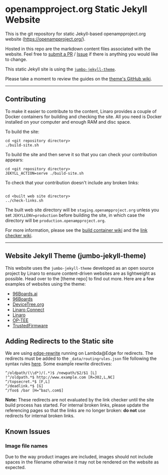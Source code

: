 # openampproject.org Static Jekyll Website

This is the git repository for static Jekyll-based openampproject.org website (https://openampproject.org/).

Hosted in this repo are the markdown content files associated with the website. Feel free to [submit a
PR](https://github.com/ArmNNWebsite/website/pulls) / [Issue](https://github.com/ArmNNWebsite/website/issues/new) if there is anything you would like to change.

This static Jekyll site is using the [`jumbo-jekyll-theme`](https://github.com/linaro-marketing/jumbo-jekyll-theme).

Please take a moment to review the guides on the [theme's GitHub wiki](https://github.com/linaro-marketing/jumbo-jekyll-theme/wiki).

*****

## Contributing

To make it easier to contribute to the content, Linaro provides a couple of Docker containers for building and checking the site. All you need is Docker installed on your computer and enough RAM and disc space.

To build the site:

```
cd <git repository directory>
./build-site.sh
```

To build the site and then serve it so that you can check your contribution appears:

```
cd <git repository directory>
JEKYLL_ACTION=serve ./build-site.sh
```

To check that your contribution doesn't include any broken links:

```

cd <built web site directory>
../check-links.sh
```

The built web site directory will be `staging.openampproject.org` unless you set `JEKYLLENV=production` before building the site, in which case the directory will be `production.openampproject.org`.

For more information, please see the [build container wiki](https://github.com/linaro-its/jekyll-build-container/wiki) and the [link checker wiki](https://github.com/linaro-its/jekyll-link-checker/wiki).

*****

## Website Jekyll Theme (jumbo-jekyll-theme)

This website uses the `jumbo-jekyll-theme` developed as an open source project by Linaro to ensure content-driven websites are as lightweight as possible. Head over to the [theme repo] to find out more. Here are a few examples of websites using the theme:

- [96Boards.ai](https://www.96boards.ai)
- [96Boards](https://www.96boards.org)
- [DeviceTree.org](https://www.devicetree.org)
- [Linaro Connect](https://connect.linaro.org)
- [Linaro](https://www.linaro.org)
- [OP-TEE](https://www.op-tee.org)
- [TrustedFirmware](https://www.trustedfirmware.org)


## Adding Redirects to the Static site

We are using [edge-rewrite](https://github.com/marksteele/edge-rewrite) running on Lambda@Edge for redirects. The redirects must be added to the `_data/routingrules.json` file following the syntax rules [here](https://github.com/marksteele/edge-rewrite). Some example rewrite directives:

```mod_rewrite
^/oldpath/(\\d*)/(.*)$ /newpath/$2/$1 [L]
!^/oldpath.*$ http://www.example.com [R=302,L,NC]
^/topsecret.*$ [F,L]
^/deadlink.*$ [G]
^/foo$ /bar [H=^baz\.com$]
```

**Note:** These redirects are not evaluated by the link checker until the site build process has started. For internal broken links, please update the referencing pages so that the links are no longer broken: **do not** use redirects for internal broken links.

## Known Issues

### Image file names

Due to the way product images are included, images should not include spaces in the filename otherwise it may not be rendered on the website as expected.
